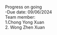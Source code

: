 Progress on going <br>
-Due date: 09/06/2024<br>
Team member:<br>
1.Chong Yong Xuan<br>
2. Wong Zhen Xuan
